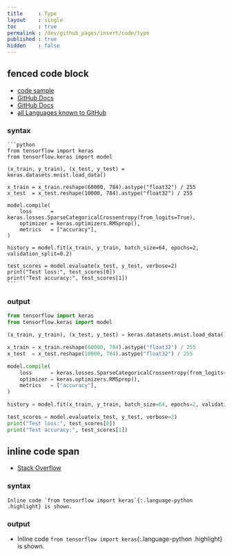 ```yaml
---
title     : Type
layout    : single
toc       : true
permalink : /dev/github_pages/insert/code/type
published : true
hidden    : false
---
```


<head>
  <base target="_blank">
</head>



## fenced code block

- [code sample](https://www.tensorflow.org/guide/keras/functional#training_evaluation_and_inference)
- [GitHub Docs](https://docs.github.com/en/github/writing-on-github/getting-started-with-writing-and-formatting-on-github/basic-writing-and-formatting-syntax#quoting-code)
- [GitHub Docs](https://docs.github.com/en/github/writing-on-github/working-with-advanced-formatting/creating-and-highlighting-code-blocks#syntax-highlighting)
- [all Languages known to GitHub](https://github.com/github/linguist/blob/master/lib/linguist/languages.yml)

### syntax

````
```python
from tensorflow import keras
from tensorflow.keras import model

(x_train, y_train), (x_test, y_test) = keras.datasets.mnist.load_data()

x_train = x_train.reshape(60000, 784).astype("float32") / 255
x_test  = x_test.reshape(10000, 784).astype("float32") / 255

model.compile(
    loss      = keras.losses.SparseCategoricalCrossentropy(from_logits=True),
    optimizer = keras.optimizers.RMSprop(),
    metrics   = ["accuracy"],
)

history = model.fit(x_train, y_train, batch_size=64, epochs=2, validation_split=0.2)

test_scores = model.evaluate(x_test, y_test, verbose=2)
print("Test loss:", test_scores[0])
print("Test accuracy:", test_scores[1])
```
````

### output

```python
from tensorflow import keras
from tensorflow.keras import model

(x_train, y_train), (x_test, y_test) = keras.datasets.mnist.load_data()

x_train = x_train.reshape(60000, 784).astype("float32") / 255
x_test  = x_test.reshape(10000, 784).astype("float32") / 255

model.compile(
    loss      = keras.losses.SparseCategoricalCrossentropy(from_logits=True),
    optimizer = keras.optimizers.RMSprop(),
    metrics   = ["accuracy"],
)

history = model.fit(x_train, y_train, batch_size=64, epochs=2, validation_split=0.2)

test_scores = model.evaluate(x_test, y_test, verbose=2)
print("Test loss:", test_scores[0])
print("Test accuracy:", test_scores[1])
```



## inline code span

- [Stack Overflow](https://stackoverflow.com/questions/23226224/inline-code-syntax-highlighting-in-github-markdown)

### syntax

```
Inline code `from tensorflow import keras`{:.language-python .highlight} is shown.
```

### output

- Inline code `from tensorflow import keras`{:.language-python .highlight} is shown.
